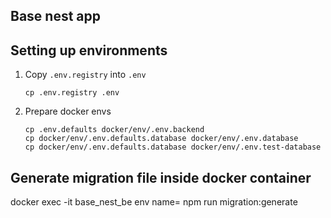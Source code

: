 ## Base nest app

## Setting up environments
1. Copy `.env.registry` into `.env`
    ```
    cp .env.registry .env
    ```

2. Prepare docker envs
    ```
    cp .env.defaults docker/env/.env.backend
    cp docker/env/.env.defaults.database docker/env/.env.database
    cp docker/env/.env.defaults.database docker/env/.env.test-database
    ```

## Generate migration file inside docker container

  docker exec -it base_nest_be env name=<migration file name> npm run migration:generate 